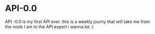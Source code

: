 # API-0.0
API -0.0 is my first API ever. this is a weekly journy that will take me from the noob I am to the API expert i wanna be :) 
